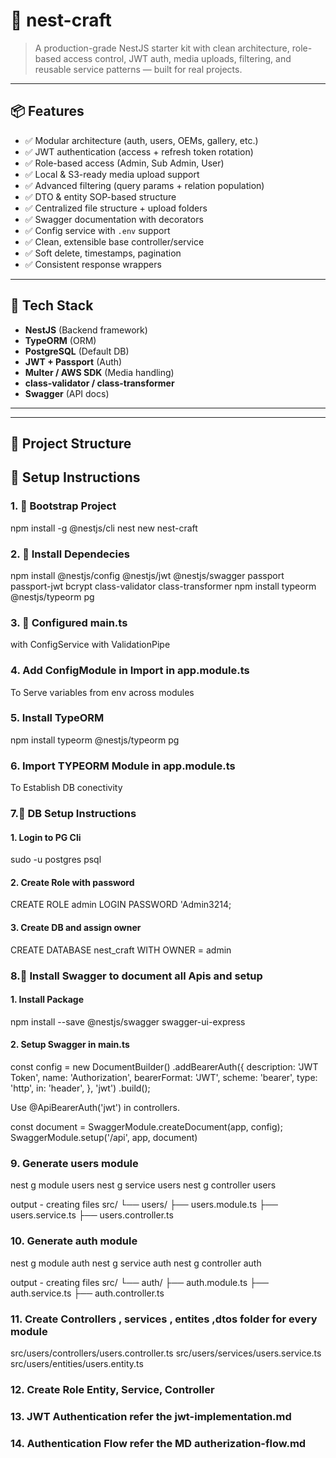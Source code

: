 # 🚀 nest-craft

> A production-grade NestJS starter kit with clean architecture, role-based access control, JWT auth, media uploads, filtering, and reusable service patterns — built for real projects.

---

## 📦 Features

- ✅ Modular architecture (auth, users, OEMs, gallery, etc.)
- ✅ JWT authentication (access + refresh token rotation)
- ✅ Role-based access (Admin, Sub Admin, User)
- ✅ Local & S3-ready media upload support
- ✅ Advanced filtering (query params + relation population)
- ✅ DTO & entity SOP-based structure
- ✅ Centralized file structure + upload folders
- ✅ Swagger documentation with decorators
- ✅ Config service with `.env` support
- ✅ Clean, extensible base controller/service
- ✅ Soft delete, timestamps, pagination
- ✅ Consistent response wrappers

---

## 🧱 Tech Stack

- **NestJS** (Backend framework)
- **TypeORM** (ORM)
- **PostgreSQL** (Default DB)
- **JWT + Passport** (Auth)
- **Multer / AWS SDK** (Media handling)
- **class-validator / class-transformer**
- **Swagger** (API docs)

---


---
## 📁 Project Structure



## 🧪 Setup Instructions

### 1. 🚧 Bootstrap Project

npm install -g @nestjs/cli
nest new nest-craft

### 2. 🚧 Install Dependecies

npm install @nestjs/config @nestjs/jwt @nestjs/swagger passport passport-jwt bcrypt class-validator class-transformer
npm install typeorm @nestjs/typeorm pg

### 3. 🚧 Configured main.ts
with ConfigService
with ValidationPipe 


### 4. Add ConfigModule in Import in app.module.ts
To Serve variables from env across modules

### 5. Install TypeORM  
npm install typeorm @nestjs/typeorm pg

### 6. Import TYPEORM Module in app.module.ts  
To Establish DB conectivity 

### 7.🧪 DB Setup Instructions
 
#### 1. Login to PG Cli
sudo -u postgres psql

#### 2. Create Role with password
CREATE ROLE admin LOGIN PASSWORD 'Admin3214;

#### 3. Create DB and assign owner 
CREATE DATABASE nest_craft WITH OWNER = admin

### 8.🧪 Install Swagger to document all Apis and setup



#### 1. Install Package
npm install --save @nestjs/swagger swagger-ui-express

#### 2. Setup Swagger in main.ts
const config = new DocumentBuilder()
  .addBearerAuth({
    description: 'JWT Token',
    name: 'Authorization',
    bearerFormat: 'JWT',
    scheme: 'bearer',
    type: 'http',
    in: 'header',
  }, 'jwt')
  .build();

  Use @ApiBearerAuth('jwt') in controllers.

const document = SwaggerModule.createDocument(app, config);
SwaggerModule.setup('/api', app, document)


### 9. Generate users module
nest g module users
nest g service users
nest g controller users

output - creating files 
src/
└── users/
    ├── users.module.ts
    ├── users.service.ts
    ├── users.controller.ts

### 10. Generate auth module
nest g module auth
nest g service auth
nest g controller auth

output - creating files 
src/
└── auth/
    ├── auth.module.ts
    ├── auth.service.ts
    ├── auth.controller.ts


### 11. Create Controllers , services , entites ,dtos folder for every module 
src/users/controllers/users.controller.ts
src/users/services/users.service.ts
src/users/entities/users.entity.ts


### 12. Create Role Entity, Service, Controller

### 13. JWT Authentication  refer the jwt-implementation.md 

### 14. Authentication Flow refer the MD autherization-flow.md
